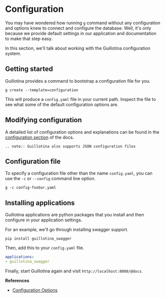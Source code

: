 # Configuration

You may have wondered how running `g` command without any configuration and
options knew to connect and configure the database. Well, it's only because
we provide default settings in our application and documentation to make
that step easy.

In this section, we'll talk about working with the Guillotina configuration
system.


## Getting started

Guillotina provides a command to bootstrap a configuration file for you.

```
g create --template=configuration
```

This will produce a `config.yaml` file in your current path. Inspect the file
to see what some of the default configuration options are.

## Modifying configuration

A detailed list of configuration options and explanations can be found
in the [configuration section](../../installation/configuration.html) of the docs.


```eval_rst
.. note:: Guillotina also supports JSON configuration files
```

## Configuration file

To specify a configuration file other than the name `config.yaml`, you can use
the `-c` or `--config` command line option.


```
g -c config-foobar.yaml
```


## Installing applications

Guillotina applications are python packages that you install and then configure
in your application settings.

For an example, we'll go through installing swagger support.

```
pip install guillotina_swagger
```

Then, add this to your `config.yaml` file.

```yaml
applications:
- guillotina_swagger
```

Finally, start Guillotina again and visit `http://localhost:8080/@docs`.


**References**

  - [Configuration Options](../../installation/configuration)
